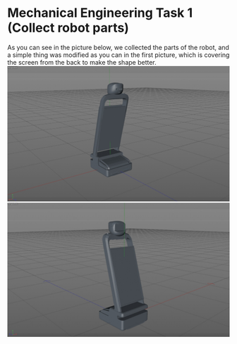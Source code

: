# Mechanical Engineering Task 1 (Collect robot parts)
As you can see in the picture below, we collected the parts of the robot, and a simple thing was modified as you can in the first picture, which is covering the screen from the back to make the shape better.
![picture](Behind.jpeg)
![picture](Front.jpeg)
